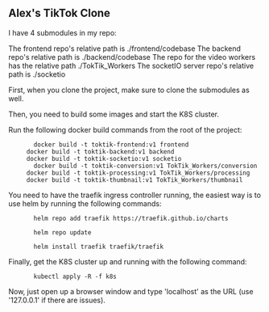 ## Alex's TikTok Clone

I have 4 submodules in my repo:

The frontend repo's relative path is ./frontend/codebase
The backend repo's relative path is ./backend/codebase
The repo for the video workers has the relative path ./TokTik_Workers
The socketIO server repo's relative path is ./socketio


First, when you clone the project, make sure to clone the submodules as well.


Then, you need to build some images and start the K8S cluster.

Run the following docker build commands from the root of the project:
  ```
       docker build -t toktik-frontend:v1 frontend 
       docker build -t toktik-backend:v1 backend 
       docker build -t toktik-socketio:v1 socketio
       docker build -t toktik-conversion:v1 TokTik_Workers/conversion
       docker build -t toktik-processing:v1 TokTik_Workers/processing
       docker build -t toktik-thumbnail:v1 TokTik_Workers/thumbnail
  ```
You need to have the traefik ingress controller running, the easiest way is to use helm by running the following commands:
```
       helm repo add traefik https://traefik.github.io/charts

       helm repo update

       helm install traefik traefik/traefik
```

Finally, get the K8S cluster up and running with the following command:
```
       kubectl apply -R -f k8s
```

Now, just open up a browser window and type 'localhost' as the URL (use '127.0.0.1' if there are issues).
